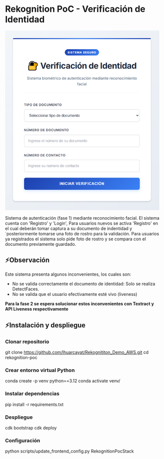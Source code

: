 # Rekognition PoC - Verificación de Identidad

![interfaz1](imagenes/interfaz_inicial.PNG)

Sistema de autenticación (fase 1) mediante reconocimiento facial. El sistema cuenta con 'Registro' y 'Login', Para usuarios nuevos se activa 'Registro' en el cual deberán tomar captura a su documento de indentidad y ´posteriormente tomarse una foto de rostro para la validación. Para usuarios ya registrados el sistema solo pide foto de rostro y se compara con el documento previamente guardado.

## ⚡Observación

Este sistema presenta algunos inconvenientes, los cuales son: 
- No se valida correctamente el documento de identidad: Solo se realiza DetectFaces.
- No se valida que el usuario efectivamente esté vivo (liveness)

 **Para la fase 2 se espera solucionar estos inconvenientes con Textract y API Liveness respectivamente**
 
## ⚡Instalación y despliegue

### Clonar repositorio
git clone https://github.com/lhuarcayat/Rekognititon_Demo_AWS.git
cd rekognition-poc
### Crear entorno virtual Python
conda create -p venv python==3.12
conda activate venv/
### Instalar dependencias
pip install -r requirements.txt
### Despliegue
cdk bootstrap
cdk deploy
### Configuración
python scripts/update_frontend_config.py RekognitionPocStack

